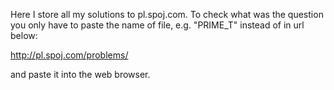 Here I store all my solutions to pl.spoj.com.
To check what was the question you only have to paste the name of file, e.g. "PRIME_T" instead of <file> in url below:

http://pl.spoj.com/problems/<file>

and paste it into the web browser.
